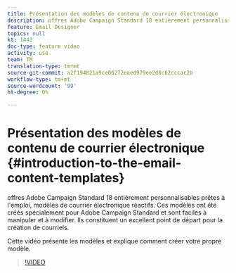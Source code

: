 ```yaml
---
title: Présentation des modèles de contenu de courrier électronique
description: offres Adobe Campaign Standard 18 entièrement personnalisables prêtes à l'emploi, modèles de courrier électronique réactifs.  Ces modèles ont été créés spécialement pour Adobe Campaign Standard et sont faciles à manipuler et à modifier. Ils constituent un excellent point de départ pour la création de courriels.
feature: Email Designer
topics: null
kt: 1442
doc-type: feature video
activity: use
team: TM
translation-type: tm+mt
source-git-commit: a2f194821a9ce06272eaed979ee2d8c62cccac2b
workflow-type: tm+mt
source-wordcount: '99'
ht-degree: 0%

---
```



# Présentation des modèles de contenu de courrier électronique {#introduction-to-the-email-content-templates}

offres Adobe Campaign Standard 18 entièrement personnalisables prêtes à l&#39;emploi, modèles de courrier électronique réactifs. Ces modèles ont été créés spécialement pour Adobe Campaign Standard et sont faciles à manipuler et à modifier. Ils constituent un excellent point de départ pour la création de courriels.

Cette vidéo présente les modèles et explique comment créer votre propre modèle.

>[!VIDEO](https://video.tv.adobe.com/v/23106?quality=12)
